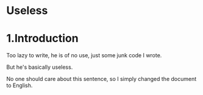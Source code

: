 # Useless

# 1.Introduction

Too lazy to write, he is of no use, just some junk code I wrote.

But he's basically useless.

No one should care about this sentence, so I simply changed the document to English.

